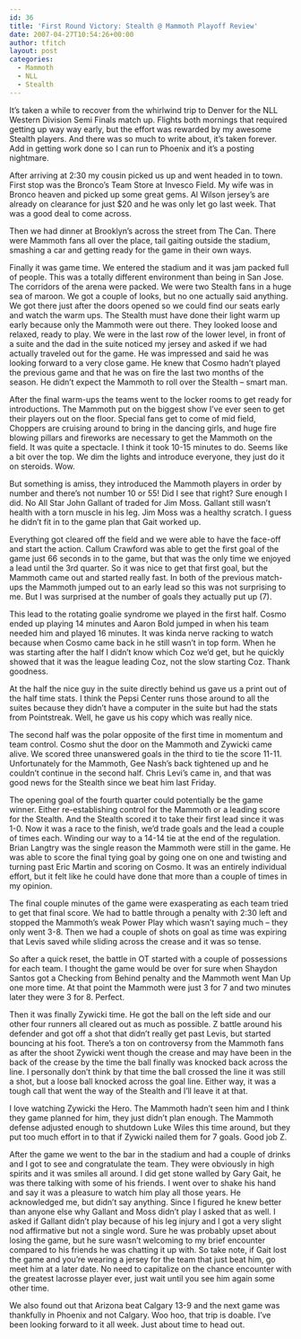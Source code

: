```yaml
---
id: 36
title: 'First Round Victory: Stealth @ Mammoth Playoff Review'
date: 2007-04-27T10:54:26+00:00
author: tfitch
layout: post
categories:
  - Mammoth
  - NLL
  - Stealth
---
```

It&#8217;s taken a while to recover from the whirlwind trip to Denver for the NLL Western Division Semi Finals match up. Flights both mornings that required getting up way way early, but the effort was rewarded by my awesome Stealth players. And there was so much to write about, it&#8217;s taken forever. Add in getting work done so I can run to Phoenix and it&#8217;s a posting nightmare.

After arriving at 2:30 my cousin picked us up and went headed in to town. First stop was the Bronco&#8217;s Team Store at Invesco Field. My wife was in Bronco heaven and picked up some great gems. Al Wilson jersey&#8217;s are already on clearance for just $20 and he was only let go last week. That was a good deal to come across.

Then we had dinner at Brooklyn&#8217;s across the street from The Can. There were Mammoth fans all over the place, tail gaiting outside the stadium, smashing a car and getting ready for the game in their own ways.

Finally it was game time. We entered the stadium and it was jam packed full of people. This was a totally different environment than being in San Jose. The corridors of the arena were packed. We were two Stealth fans in a huge sea of maroon. We got a couple of looks, but no one actually said anything. We got there just after the doors opened so we could find our seats early and watch the warm ups. The Stealth must have done their light warm up early because only the Mammoth were out there. They looked loose and relaxed, ready to play. We were in the last row of the lower level, in front of a suite and the dad in the suite noticed my jersey and asked if we had actually traveled out for the game. He was impressed and said he was looking forward to a very close game. He knew that Cosmo hadn&#8217;t played the previous game and that he was on fire the last two months of the season. He didn&#8217;t expect the Mammoth to roll over the Stealth &#8211; smart man.

After the final warm-ups the teams went to the locker rooms to get ready for introductions. The Mammoth put on the biggest show I&#8217;ve ever seen to get their players out on the floor. Special fans get to come of mid field, Choppers are cruising around to bring in the dancing girls, and huge fire blowing pillars and fireworks are necessary to get the Mammoth on the field. It was quite a spectacle. I think it took 10-15 minutes to do. Seems like a bit over the top. We dim the lights and introduce everyone, they just do it on steroids. Wow.

But something is amiss, they introduced the Mammoth players in order by number and there&#8217;s not number 10 or 55! Did I see that right? Sure enough I did. No All Star John Gallant of traded for Jim Moss. Gallant still wasn&#8217;t health with a torn muscle in his leg. Jim Moss was a healthy scratch. I guess he didn&#8217;t fit in to the game plan that Gait worked up.

Everything got cleared off the field and we were able to have the face-off and start the action. Callum Crawford was able to get the first goal of the game just 66 seconds in to the game, but that was the only time we enjoyed a lead until the 3rd quarter. So it was nice to get that first goal, but the Mammoth came out and started really fast. In both of the previous match-ups the Mammoth jumped out to an early lead so this was not surprising to me. But I was surprised at the number of goals they actually put up (7).

This lead to the rotating goalie syndrome we played in the first half. Cosmo ended up playing 14 minutes and Aaron Bold jumped in when his team needed him and played 16 minutes. It was kinda nerve racking to watch because when Cosmo came back in he still wasn&#8217;t in top form. When he was starting after the half I didn&#8217;t know which Coz we&#8217;d get, but he quickly showed that it was the league leading Coz, not the slow starting Coz. Thank goodness.

At the half the nice guy in the suite directly behind us gave us a print out of the half time stats. I think the Pepsi Center runs those around to all the suites because they didn&#8217;t have a computer in the suite but had the stats from Pointstreak. Well, he gave us his copy which was really nice.

The second half was the polar opposite of the first time in momentum and team control. Cosmo shut the door on the Mammoth and Zywicki came alive. We scored three unanswered goals in the third to tie the score 11-11. Unfortunately for the Mammoth, Gee Nash&#8217;s back tightened up and he couldn&#8217;t continue in the second half. Chris Levi&#8217;s came in, and that was good news for the Stealth since we beat him last Friday.

The opening goal of the fourth quarter could potentially be the game winner. Either re-establishing control for the Mammoth or a leading score for the Stealth. And the Stealth scored it to take their first lead since it was 1-0. Now it was a race to the finish, we&#8217;d trade goals and the lead a couple of times each. Winding our way to a 14-14 tie at the end of the regulation. Brian Langtry was the single reason the Mammoth were still in the game. He was able to score the final tying goal by going one on one and twisting and turning past Eric Martin and scoring on Cosmo. It was an entirely individual effort, but it felt like he could have done that more than a couple of times in my opinion.

The final couple minutes of the game were exasperating as each team tried to get that final score. We had to battle through a penalty with 2:30 left and stopped the Mammoth&#8217;s weak Power Play which wasn&#8217;t saying much &#8211; they only went 3-8. Then we had a couple of shots on goal as time was expiring that Levis saved while sliding across the crease and it was so tense.

So after a quick reset, the battle in OT started with a couple of possessions for each team. I thought the game would be over for sure when Shaydon Santos got a Checking from Behind penalty and the Mammoth went Man Up one more time. At that point the Mammoth were just 3 for 7 and two minutes later they were 3 for 8. Perfect.

Then it was finally Zywicki time. He got the ball on the left side and our other four runners all cleared out as much as possible. Z battle around his defender and got off a shot that didn&#8217;t really get past Levis, but started bouncing at his foot. There&#8217;s a ton on controversy from the Mammoth fans as after the shoot Zywicki went though the crease and may have been in the back of the crease by the time the ball finally was knocked back across the line. I personally don&#8217;t think by that time the ball crossed the line it was still a shot, but a loose ball knocked across the goal line. Either way, it was a tough call that went the way of the Stealth and I&#8217;ll leave it at that.

I love watching Zywicki the Hero. The Mammoth hadn&#8217;t seen him and I think they game planned for him, they just didn&#8217;t plan enough. The Mammoth defense adjusted enough to shutdown Luke Wiles this time around, but they put too much effort in to that if Zywicki nailed them for 7 goals. Good job Z.

After the game we went to the bar in the stadium and had a couple of drinks and I got to see and congratulate the team. They were obviously in high spirits and it was smiles all around. I did get stone walled by Gary Gait, he was there talking with some of his friends. I went over to shake his hand and say it was a pleasure to watch him play all those years. He acknowledged me, but didn&#8217;t say anything. Since I figured he knew better than anyone else why Gallant and Moss didn&#8217;t play I asked that as well. I asked if Gallant didn&#8217;t play because of his leg injury and I got a very slight nod affirmative but not a single word. Sure he was probably upset about losing the game, but he sure wasn&#8217;t welcoming to my brief encounter compared to his friends he was chatting it up with. So take note, if Gait lost the game and you&#8217;re wearing a jersey for the team that just beat him, go meet him at a later date. No need to capitalize on the chance encounter with the greatest lacrosse player ever, just wait until you see him again some other time.

We also found out that Arizona beat Calgary 13-9 and the next game was thankfully in Phoenix and not Calgary. Woo hoo, that trip is doable. I&#8217;ve been looking forward to it all week. Just about time to head out.
